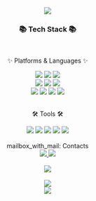 
<div align="center">
<img src="https://capsule-render.vercel.app/api?type=waving&color=auto&height=200&section=header&fontSize=30&text=안녕하세요%20동기화가%20잘되는%20송현우입니다%20" />
</div>
<div align=center>
	<h3>📚 Tech Stack 📚</h3>
	<br>
	<p>✨ Platforms & Languages ✨</p>
</div>
<div align="center">
	<img src="https://img.shields.io/badge/Java-007396?style=flat&logo=Conda-Forge&logoColor=white" />
  <img src="https://img.shields.io/badge/Spring-6DB33F?style=flat&logo=Spring&logoColor=white" />
 	<img src="https://img.shields.io/badge/SpringBoot-6DB33F?style=flat&logo=SpringBoot&logoColor=white" />
	<br>
	<img src="https://img.shields.io/badge/jQuery-0769AD?style=flat&logo=jQuery&logoColor=white" />
	<img src="https://img.shields.io/badge/Oracle%20SQL-F80000?style=flat&logo=Oracle&logoColor=white" />
	<img src="https://img.shields.io/badge/Mybatis-000000?style=flat&logo=Fluentd&logoColor=white" />
	<br>
  <img src="https://img.shields.io/badge/HTML5-E34F26?style=flat&logo=HTML5&logoColor=white" />
	<img src="https://img.shields.io/badge/CSS3-1572B6?style=flat&logo=CSS3&logoColor=white" />
	<img src="https://img.shields.io/badge/JavaScript-F7DF1E?style=flat&logo=JavaScript&logoColor=white" />
  <img src="https://img.shields.io/badge/Bootstrap-7952B3?style=flat&logo=Bootstrap&logoColor=white" />
</div>
<br>
<div align=center>
	<p>🛠 Tools 🛠</p>
</div>
<div align=center>
	<img src="https://img.shields.io/badge/Tomcat-F8DC75?style=flat&logo=ApacheTomcat&logoColor=white" />
	<img src="https://img.shields.io/badge/Docker-1572B6?style=flat&logo=Docker&logoColor=white" />
	<img src="https://img.shields.io/badge/AWS-E34F26?style=flat&logo=AmazonAWS&logoColor=white" />
	<img src="https://img.shields.io/badge/GitHub-181717?style=flat&logo=GitHub&logoColor=white" />
  	<img src="https://img.shields.io/badge/Visual%20Studio%20Code-007ACC?style=flat&logo=VisualStudioCode&logoColor=white" />
</div>
<br>
<div align=center>
	mailbox_with_mail: Contacts
</div>
<div align=center>
	<a href="hyunwoo7217@gmail.com">
		<img src="https://img.shields.io/badge/Mail-30B980?style=flat&logo=Gmail&logoColor=white" />
	</a>
	<a href="https://www.notion.so/">
		<img src="https://img.shields.io/badge/Notion-000000?style=flat&logo=Notion&logoColor=white" />
	</a>
	<br>
</div>
	<br>
<div align="center">
<img src="https://github-readme-stats.vercel.app/api/top-langs/?username=&layout=compact"><br><br>
<img src="https://github-readme-stats.vercel.app/api?username=&show_icons=true">
</div>

<div align="center">
<img src="https://capsule-render.vercel.app/api?type=waving&color=auto&height=200&section=footer&fontSize=30&text=방문해주셔서%20감사합니다%20" />
</div>
